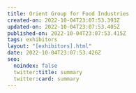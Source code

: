 ```yaml
---
title: Orient Group for Food Industries
created-on: 2022-10-04T23:07:53.393Z
updated-on: 2022-10-04T23:07:53.405Z
published-on: 2022-10-04T23:07:53.415Z
tags: exhibitors
layout: "[exhibitors].html"
date: 2022-10-04T23:07:53.426Z
seo:
  noindex: false
  twitter:title: summary
  twitter:card: summary
---
```

